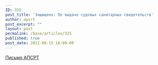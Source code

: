 ```yaml
---
ID: 325
post_title: 'Защищено: По выдаче судовых санитарных свидетельств'
author: apsrt
post_excerpt: ""
layout: post
permalink: /base/articles/325
published: true
post_date: 2011-08-15 16:09:00
---
```

<a href="http://www.apsrt.ru/docs/2-04-187.doc">Письмо АПСРТ</a>